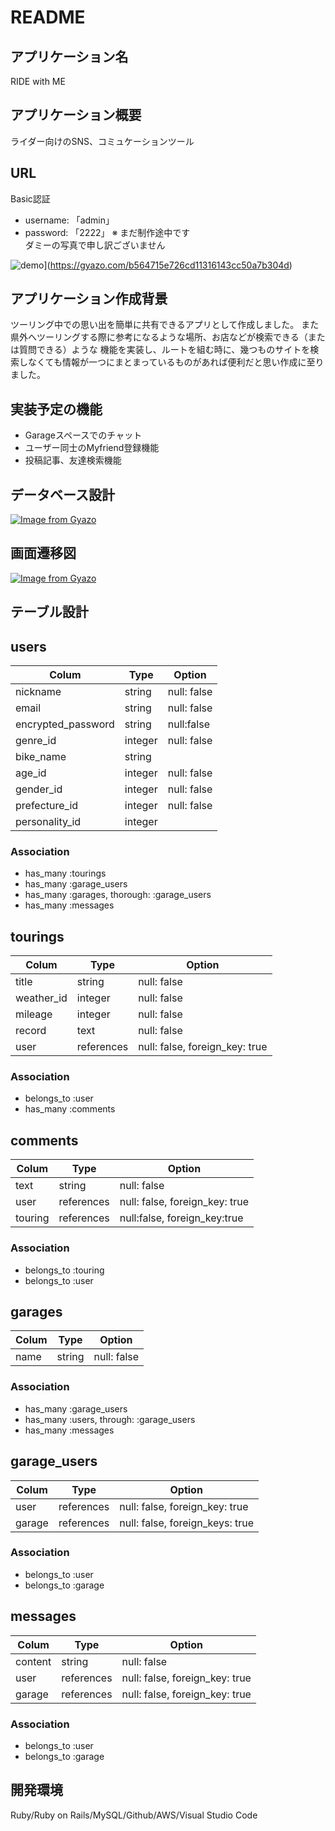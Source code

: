 # README

## アプリケーション名
RIDE with ME

## アプリケーション概要
ライダー向けのSNS、コミュケーションツール

## URL

Basic認証
* username: 「admin」
* password: 「2222」
※ まだ制作途中です</br>
ダミーの写真で申し訳ございません

![demo](https://i.gyazo.com/b564715e726cd11316143cc50a7b304d.gif)](https://gyazo.com/b564715e726cd11316143cc50a7b304d)


## アプリケーション作成背景
ツーリング中での思い出を簡単に共有できるアプリとして作成しました。
また県外へツーリングする際に参考になるような場所、お店などが検索できる（または質問できる）ような
機能を実装し、ルートを組む時に、幾つものサイトを検索しなくても情報が一つにまとまっているものがあれば便利だと思い作成に至りました。

## 実装予定の機能
* Garageスペースでのチャット
* ユーザー同士のMyfriend登録機能
* 投稿記事、友達検索機能

## データベース設計
[![Image from Gyazo](https://i.gyazo.com/6f14ea40c6e0d1893f974b080d659c12.jpg)](https://gyazo.com/6f14ea40c6e0d1893f974b080d659c12)

## 画面遷移図
[![Image from Gyazo](https://i.gyazo.com/5062ec19b35afb091bb378b042cb57a1.png)](https://gyazo.com/5062ec19b35afb091bb378b042cb57a1)

## テーブル設計

## users

|  Colum  |  Type  |  Option  |
| ------- | ------ | ---------|
| nickname | string | null: false |
| email | string | null: false
| encrypted_password | string | null:false |
| genre_id | integer | null: false |
| bike_name | string |  |
| age_id | integer | null: false |
| gender_id | integer | null: false |
| prefecture_id |integer | null: false |
| personality_id | integer |  |

### Association 
* has_many :tourings
* has_many :garage_users
* has_many :garages, thorough: :garage_users
* has_many :messages



## tourings

|  Colum  |  Type  |  Option  |
| ------- | ------- | --------|
| title   | string  | null: false |
| weather_id | integer | null: false |
| mileage  | integer | null: false |
| record  | text  |  null: false |
| user | references | null: false, foreign_key: true |

### Association
* belongs_to :user
* has_many :comments



## comments

| Colum | Type | Option |
| ----- | ------ | ----- |
| text  | string | null: false |
| user  | references | null: false, foreign_key: true |
| touring | references | null:false, foreign_key:true |
### Association
* belongs_to :touring
* belongs_to :user



## garages

|  Colum  |  Type  | Option  |
| -------| -------| ---------|
| name  | string | null: false|

### Association
* has_many :garage_users
* has_many :users, through: :garage_users
* has_many :messages



## garage_users

|  Colum  | Type  | Option  |
| -------- | ------ | ------- |
| user | references | null: false, foreign_key: true
| garage | references | null: false, foreign_keys: true |

### Association
* belongs_to :user
* belongs_to :garage



## messages

| Colum | Type  | Option |
| ----- | ------ | ------- |
| content | string | null: false |
| user | references | null: false, foreign_key: true |
| garage | references | null: false, foreign_key: true |

### Association
* belongs_to :user
* belongs_to :garage

## 開発環境
Ruby/Ruby on Rails/MySQL/Github/AWS/Visual Studio Code
